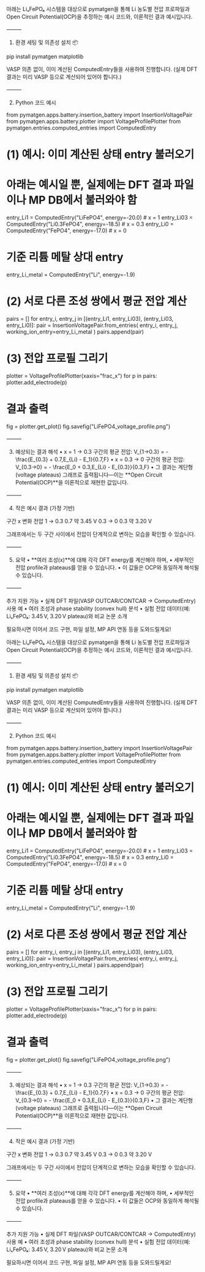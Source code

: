 아래는 LiₓFePO₄ 시스템을 대상으로 pymatgen을 통해 Li 농도별 전압 프로파일과 Open Circuit Potential(OCP)을 추정하는 예시 코드와, 이론적인 결과 예시입니다.

⸻

1. 환경 세팅 및 의존성 설치 📦

pip install pymatgen matplotlib

VASP 의존 없이, 이미 계산된 ComputedEntry들을 사용하여 진행합니다.
(실제 DFT 결과는 미리 VASP 등으로 계산되어 있어야 합니다.)

⸻

2. Python 코드 예시

from pymatgen.apps.battery.insertion_battery import InsertionVoltagePair
from pymatgen.apps.battery.plotter import VoltageProfilePlotter
from pymatgen.entries.computed_entries import ComputedEntry

# (1) 예시: 이미 계산된 상태 entry 불러오기
# 아래는 예시일 뿐, 실제에는 DFT 결과 파일이나 MP DB에서 불러와야 함
entry_Li1 = ComputedEntry("LiFePO4", energy=-20.0)      # x = 1
entry_Li03 = ComputedEntry("Li0.3FePO4", energy=-18.5)  # x = 0.3
entry_Li0 = ComputedEntry("FePO4", energy=-17.0)       # x = 0

# 기준 리튬 메탈 상대 entry
entry_Li_metal = ComputedEntry("Li", energy=-1.9)

# (2) 서로 다른 조성 쌍에서 평균 전압 계산
pairs = []
for entry_i, entry_j in [(entry_Li1, entry_Li03), (entry_Li03, entry_Li0)]:
    pair = InsertionVoltagePair.from_entries(
        entry_i, entry_j, working_ion_entry=entry_Li_metal
    )
    pairs.append(pair)

# (3) 전압 프로필 그리기
plotter = VoltageProfilePlotter(xaxis="frac_x")
for p in pairs:
    plotter.add_electrode(p)

# 결과 출력
fig = plotter.get_plot()
fig.savefig("LiFePO4_voltage_profile.png")


⸻

3. 예상되는 결과 해석
	•	x = 1 → 0.3 구간의 평균 전압:
V_{1→0.3} = - \frac{E_{0.3} + 0.7\,E_{Li} - E_1}{0.7\,F}
	•	x = 0.3 → 0 구간의 평균 전압:
V_{0.3→0} = - \frac{E_0 + 0.3\,E_{Li} - E_{0.3}}{0.3\,F}
	•	그 결과는 계단형(voltage plateaus) 그래프로 출력됩니다—이는 **Open Circuit Potential(OCP)**을 이론적으로 재현한 값입니다.

⸻

4. 작은 예시 결과 (가정 기반)

구간     x 변화     전압
1 → 0.3     0.7      약 3.45 V
0.3 → 0      0.3      약 3.20 V

그래프에서는 두 구간 사이에서 전압이 단계적으로 변하는 모습을 확인할 수 있습니다.

⸻

5. 요약
	•	**여러 조성(x)**에 대해 각각 DFT energy를 계산해야 하며,
	•	세부적인 전압 profile과 plateaus를 얻을 수 있습니다.
	•	이 값들은 OCP와 동일하게 해석될 수 있습니다.

⸻

추가 지원 가능
	•	실제 DFT 파일(VASP OUTCAR/CONTCAR → ComputedEntry) 사용 예
	•	여러 조성과 phase stability (convex hull) 분석
	•	실험 전압 데이터(예: LiₓFePO₄: 3.45 V, 3.20 V plateau)와 비교 논문 소개

필요하시면 이어서 코드 구현, 파일 설정, MP API 연동 등을 도와드릴게요!




아래는 LiₓFePO₄ 시스템을 대상으로 pymatgen을 통해 Li 농도별 전압 프로파일과 Open Circuit Potential(OCP)을 추정하는 예시 코드와, 이론적인 결과 예시입니다.

⸻

1. 환경 세팅 및 의존성 설치 📦

pip install pymatgen matplotlib

VASP 의존 없이, 이미 계산된 ComputedEntry들을 사용하여 진행합니다.
(실제 DFT 결과는 미리 VASP 등으로 계산되어 있어야 합니다.)

⸻

2. Python 코드 예시

from pymatgen.apps.battery.insertion_battery import InsertionVoltagePair
from pymatgen.apps.battery.plotter import VoltageProfilePlotter
from pymatgen.entries.computed_entries import ComputedEntry

# (1) 예시: 이미 계산된 상태 entry 불러오기
# 아래는 예시일 뿐, 실제에는 DFT 결과 파일이나 MP DB에서 불러와야 함
entry_Li1 = ComputedEntry("LiFePO4", energy=-20.0)      # x = 1
entry_Li03 = ComputedEntry("Li0.3FePO4", energy=-18.5)  # x = 0.3
entry_Li0 = ComputedEntry("FePO4", energy=-17.0)       # x = 0

# 기준 리튬 메탈 상대 entry
entry_Li_metal = ComputedEntry("Li", energy=-1.9)

# (2) 서로 다른 조성 쌍에서 평균 전압 계산
pairs = []
for entry_i, entry_j in [(entry_Li1, entry_Li03), (entry_Li03, entry_Li0)]:
    pair = InsertionVoltagePair.from_entries(
        entry_i, entry_j, working_ion_entry=entry_Li_metal
    )
    pairs.append(pair)

# (3) 전압 프로필 그리기
plotter = VoltageProfilePlotter(xaxis="frac_x")
for p in pairs:
    plotter.add_electrode(p)

# 결과 출력
fig = plotter.get_plot()
fig.savefig("LiFePO4_voltage_profile.png")


⸻

3. 예상되는 결과 해석
	•	x = 1 → 0.3 구간의 평균 전압:
V_{1→0.3} = - \frac{E_{0.3} + 0.7\,E_{Li} - E_1}{0.7\,F}
	•	x = 0.3 → 0 구간의 평균 전압:
V_{0.3→0} = - \frac{E_0 + 0.3\,E_{Li} - E_{0.3}}{0.3\,F}
	•	그 결과는 계단형(voltage plateaus) 그래프로 출력됩니다—이는 **Open Circuit Potential(OCP)**을 이론적으로 재현한 값입니다.

⸻

4. 작은 예시 결과 (가정 기반)

구간     x 변화     전압
1 → 0.3     0.7      약 3.45 V
0.3 → 0      0.3      약 3.20 V

그래프에서는 두 구간 사이에서 전압이 단계적으로 변하는 모습을 확인할 수 있습니다.

⸻

5. 요약
	•	**여러 조성(x)**에 대해 각각 DFT energy를 계산해야 하며,
	•	세부적인 전압 profile과 plateaus를 얻을 수 있습니다.
	•	이 값들은 OCP와 동일하게 해석될 수 있습니다.

⸻

추가 지원 가능
	•	실제 DFT 파일(VASP OUTCAR/CONTCAR → ComputedEntry) 사용 예
	•	여러 조성과 phase stability (convex hull) 분석
	•	실험 전압 데이터(예: LiₓFePO₄: 3.45 V, 3.20 V plateau)와 비교 논문 소개

필요하시면 이어서 코드 구현, 파일 설정, MP API 연동 등을 도와드릴게요!